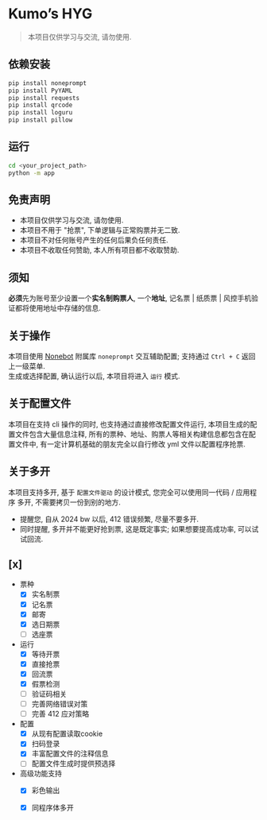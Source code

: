 

# Kumo’s HYG 

> 本项目仅供学习与交流, 请勿使用.

## 依赖安装

```bash
pip install noneprompt
pip install PyYAML
pip install requests
pip install qrcode
pip install loguru
pip install pillow
```

## 运行

```bash
cd <your_project_path>
python -m app
```

## 免责声明
- 本项目仅供学习与交流, 请勿使用.
- 本项目不用于 "抢票", 下单逻辑与正常购票并无二致.
- 本项目不对任何账号产生的任何后果负任何责任.
- 本项目不收取任何赞助, 本人所有项目都不收取赞助.

## 须知
**必须**先为账号至少设置一个**实名制购票人**, 一个**地址**, 记名票 | 纸质票 | 风控手机验证都将使用地址中存储的信息.


## 关于操作
本项目使用 [Nonebot](https://nonebot.dev/) 附属库 `noneprompt` 交互辅助配置; 支持通过 `Ctrl + C` 返回上一级菜单.  
生成或选择配置, 确认运行以后, 本项目将进入 `运行` 模式.  

## 关于配置文件
本项目在支持 cli 操作的同时, 也支持通过直接修改配置文件运行, 本项目生成的配置文件包含大量信息注释, 所有的票种、地址、购票人等相关构建信息都包含在配置文件中, 有一定计算机基础的朋友完全以自行修改 yml 文件以配置程序抢票.  


## 关于多开
本项目支持多开, 基于 `配置文件驱动` 的设计模式, 您完全可以使用同一代码 / 应用程序 多开, 不需要拷贝一份到别的地方.  

- 提醒您, 自从 2024 bw 以后, 412 错误频繁, 尽量不要多开.  
- 同时提醒, 多开并不能更好抢到票, 这是既定事实; 如果想要提高成功率, 可以试试回流.  

## [x]
- 票种
    - [x] 实名制票
    - [x] 记名票
    - [x] 邮寄
    - [x] 选日期票
    - [ ] 选座票

- 运行
  - [x] 等待开票
  - [x] 直接抢票
  - [x] 回流票
  - [x] 假票检测
  - [ ] 验证码相关
  - [ ] 完善网络错误对策
  - [ ] 完善 412 应对策略

- 配置
  - [x] 从现有配置读取cookie
  - [x] 扫码登录
  - [x] 丰富配置文件的注释信息
  - [ ] 配置文件生成时提供预选择

- 高级功能支持
  - [x] 彩色输出
  - [x] 同程序体多开






